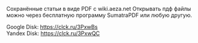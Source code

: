 Сохранённые статьи в виде PDF с wiki.aeza.net
Открывать пдф файлы можно через бесплатную программу SumatraPDF или любую другую.

Google Disk:   https://clck.ru/3PxwBs  
Yandex Disk:   https://clck.ru/3PxwQC

